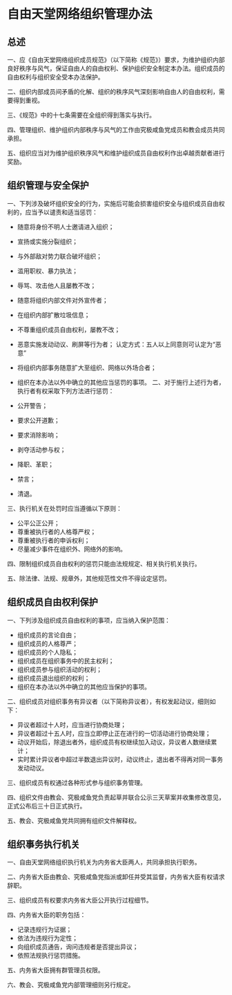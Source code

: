 # 自由天堂网络组织管理办法

## 总述

一、应《自由天堂网络组织成员规范》（以下简称《规范》）要求，为维护组织内部良好秩序与风气，保证自由人的自由权利、保护组织安全制定本办法。组织成员的自由权利与组织安全受本办法保护。

二、组织内部成员间矛盾的化解、组织的秩序风气深刻影响自由人的自由权利，需要得到重视。

三、《规范》中的十七条需要在全组织得到落实与执行。

四、管理组织、维护组织内部秩序与风气的工作由究极咸鱼党成员和教会成员共同承担。

五、组织应当对为维护组织秩序风气和维护组织成员自由权利作出卓越贡献者进行奖励。

## 组织管理与安全保护

 一、下列涉及破坏组织安全的行为，实施后可能会损害组织安全与组织成员自由权利的，应当予以谴责和适当惩罚：

- 随意将身份不明人士邀请进入组织；
- 宣扬或实施分裂组织；
- 与外部敌对势力联合破坏组织；
- 滥用职权、暴力执法；
- 辱骂、攻击他人且屡教不改；
- 随意将组织内部文件对外宣传者；
- 在组织内部扩散垃圾信息；
- 不尊重组织成员自由权利，屡教不改；
- 恶意实施发动动议、刷屏等行为者；
  认定方式：五人以上同意则可认定为“恶意”
- 将组织内部事务随意扩大至组织、网络以外场合者；
- 组织在本办法以外中确立的其他应当惩罚的事项。
二、对于施行上述行为者，执行者有权采取下列方法进行惩罚：

- 公开警告；
- 要求公开道歉；
- 要求消除影响；
- 剥夺活动参与权；
- 降职、革职；
- 禁言；
- 清退。

三、执行机关在处罚时应当遵循以下原则：

- 公平公正公开；
- 尊重被执行者的人格尊严权；
- 尊重被执行者的申诉权利；
- 尽量减少事件在组织外、网络外的影响。

四、限制组织成员自由权利的惩罚只能由法规规定、相关执行机关执行。

五、除法律、法规、规章外，其他规范性文件不得设定惩罚。

## 组织成员自由权利保护

一、下列涉及组织成员自由权利的事项，应当纳入保护范围：

- 组织成员的言论自由；
- 组织成员的人格尊严；
- 组织成员的个人隐私；
- 组织成员在组织事务中的民主权利；
- 组织成员参与组织活动的权利；
- 组织成员退出组织的权利；
- 组织在本办法以外中确立的其他应当保护的事项。

二、组织成员对组织事务有异议者（以下简称异议者），有权发起动议，细则如下：

- 异议者超过十人时，应当进行协商处理；
- 异议者超过十五人时，应当立即停止正在进行的一切活动进行协商处理；
- 动议开始后，除退出者外，组织成员有权继续加入动议，异议者人数继续累计；
- 实时累计异议者中超过半数退出异议时，动议终止，退出者不得再对同一事务发动动议。

三、组织成员有权通过各种形式参与组织事务管理。

四、组织文件由教会、究极咸鱼党负责起草并联合公示三天草案并收集修改意见，正式公布后三十日正式执行。

五、教会、究极咸鱼党共同拥有组织文件解释权。

## 组织事务执行机关

一、自由天堂网络组织执行机关为内务省大臣两人，共同承担执行职务。

二、内务省大臣由教会、究极咸鱼党指派或卸任并受其监督，内务省大臣有权请求辞职。

三、组织成员有权要求内务省大臣公开执行过程细节。

四、内务省大臣的职务包括：

- 记录违规行为证据；
- 依法为违规行为定性；
- 向组织成员通告，询问违规者是否提出异议；
- 依照法规执行惩罚措施。

五、内务省大臣拥有群管理员权限。

六、教会、究极咸鱼党内部管理细则另行规定。
